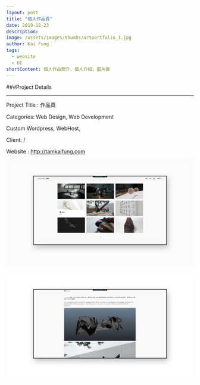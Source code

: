 ```yaml
---
layout: post
title: "個人作品頁"
date: 2019-12-23
description: 
image: /assets/images/thumbs/artportfolio_1.jpg
author: Kai Fung
tags: 
  - website
  - UI
shortContent: 個人作品簡介，個人介紹，圖片庫
---
```


###Project Details

---
Project Title : 作品頁

Categories: Web Design, Web Development

Custom Wordpress, WebHost,

Client: / 

Website : http://tamkaifung.com



![Placeholder](/assets/images/worksphoto/artportfolio_2.jpg)

![Placeholder](/assets/images/worksphoto/artportfolio_3.jpg)

